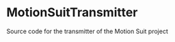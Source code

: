 MotionSuitTransmitter
=====================

Source code for the transmitter of the Motion Suit project
